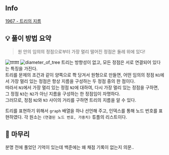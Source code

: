 ## Info
[1967 - 트리의 지름](https://www.acmicpc.net/problem/1967)

## 💡 풀이 방법 요약
> 원 안의 임의의 정점으로부터 가장 멀리 떨어진 정점은 둘레 위에 있다!
  
![tttttt](https://www.acmicpc.net/JudgeOnline/upload/201007/tttttt.png)
![diameter_of_tree](https://user-images.githubusercontent.com/31981462/162794679-d6df48be-20c8-4185-87f1-44810e2ea7a1.jpg)
트리는 방향성이 없고, 모든 정점은 서로 연결되어 있다는 특징을 가진다.  
트리를 문제의 조건과 같이 양쪽으로 쫙 당겨서 원형으로 만들면, 어떤 임의의 정점 `N1`에서 가장 멀리 있는 정점은 항상 지름을 구성하는 두 정점 중의 한 점이다.  
따라서 `N1`에서 가장 멀리 있는 정점 `N2`에 대하여, 다시 가장 멀리 있는 정점을 구하면, 그 정점 `N3`는 `N2`가 아닌 지름을 구성하는 한 정점임이 자명하다.  
그러므로, 정점 `N2`와 `N3` 사이의 거리를 구하면 트리의 지름을 알 수 있다.  
  
트리를 표현하기 위해서 `graph` 배열을 하나 선언해 주고, 인덱스를 통해 노드 번호를 표현하였다. 각 원소는 `(연결된 노드 번호, 가중치)` 튜플의 리스트이다.


## 🙂 마무리
분명 전에 풀었던 기억이 있는데 백준에는 왜 채점 기록이 없는지 의문..
